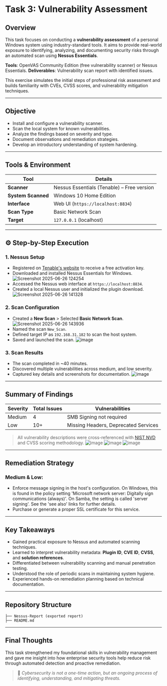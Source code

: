 # Task 3: Vulnerability Assessment

## Overview

This task focuses on conducting a **vulnerability assessment** of a personal Windows system using industry-standard tools. It aims to provide real-world exposure to identifying, analyzing, and documenting security risks through an automated scan using **Nessus Essentials**.

**Tools**: OpenVAS Community Edition (free vulnerability scanner) or Nessus Essentials.
**Deliverables**: Vulnerability scan report with identified issues.

This exercise simulates the initial steps of professional risk assessment and builds familiarity with CVEs, CVSS scores, and vulnerability mitigation techniques.

---

## Objective

- Install and configure a vulnerability scanner.
- Scan the local system for known vulnerabilities.
- Analyze the findings based on severity and type.
- Document observations and remediation strategies.
- Develop an introductory understanding of system hardening.

---

## Tools & Environment

| Tool              | Details |
|------------------|---------|
| **Scanner**       | Nessus Essentials (Tenable) – Free version |
| **System Scanned**| Windows 10 Home Edition |
| **Interface**     | Web UI (`https://localhost:8834`) |
| **Scan Type**     | Basic Network Scan |
| **Target**        | `127.0.0.1` (localhost) |

---

## ⚙️ Step-by-Step Execution

### 1. Nessus Setup
- Registered on [Tenable's website](https://www.tenable.com/products/nessus/nessus-essentials) to receive a free activation key.
- Downloaded and installed Nessus Essentials for Windows.
![Screenshot 2025-06-26 124254](https://github.com/user-attachments/assets/b37b7a69-22b9-42ec-a8c7-a4a08fba3995)
- Accessed the Nessus web interface at `https://localhost:8834`.
- Created a local Nessus user and initialized the plugin download.
![Screenshot 2025-06-26 141328](https://github.com/user-attachments/assets/bc9b55a1-7311-456b-b950-157ab04c91ea)

### 2. Scan Configuration
- Created a **New Scan** > Selected **Basic Network Scan**.
![Screenshot 2025-06-26 143936](https://github.com/user-attachments/assets/1b21674a-615e-41e9-98d4-a19883b8999b)
- Named the scan `New_Scan`.
- Defined target IP as `192.168.31.182` to scan the host system.
- Saved and launched the scan.
![image](https://github.com/user-attachments/assets/80a2176b-b16d-4fc6-8b20-f1513a4c6b0a)

### 3. Scan Results
- The scan completed in ~40 minutes.
- Discovered multiple vulnerabilities across medium, and low severity.
- Captured key details and screenshots for documentation.
![image](https://github.com/user-attachments/assets/cd4dd976-cd1a-4f81-b953-642a7eef7f98)

---

## Summary of Findings

| Severity | Total Issues | Vulnerabilities                          |
|----------|--------------|------------------------------------------|
| Medium   | 4            | SMB Signing not required                 |
| Low      | 10+          | Missing Headers, Deprecated Services     |

> All vulnerability descriptions were cross-referenced with [NIST NVD](https://nvd.nist.gov/) and CVSS scoring methodology.
![image](https://github.com/user-attachments/assets/677a3232-7d1b-45a5-932f-79657a602852)
![image](https://github.com/user-attachments/assets/66b71ba9-1dad-49d0-bbbf-35d468c15d8d)
![image](https://github.com/user-attachments/assets/726cf453-6243-4dd9-98a5-b197409be7f6)

---

## Remediation Strategy

### Medium & Low:
- Enforce message signing in the host's configuration. On Windows, this is found in the policy setting 'Microsoft network server: Digitally sign communications (always)'. On Samba, the setting is called 'server signing'. See the 'see also' links for further details.
- Purchase or generate a proper SSL certificate for this service.

---

## Key Takeaways

- Gained practical exposure to Nessus and automated scanning techniques.
- Learned to interpret vulnerability metadata: **Plugin ID**, **CVE ID**, **CVSS**, and **solution references**.
- Differentiated between vulnerability scanning and manual penetration testing.
- Understood the role of periodic scans in maintaining system hygiene.
- Experienced hands-on remediation planning based on technical documentation.

---

## Repository Structure
```
├── Nessus-Report (exported report)
├── README.md
```

---

## Final Thoughts

This task strengthened my foundational skills in vulnerability management and gave me insight into how enterprise security tools help reduce risk through automated detection and proactive remediation.

> 🧠 *Cybersecurity is not a one-time action, but an ongoing process of identifying, understanding, and mitigating threats.*
